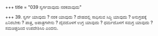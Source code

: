 +++
title = "039 ಸ್ವರ್ಗವಾವುದು ನರಕವಾವುದು"

+++
39. ಸ್ವರ್ಗ ಯಾವುದು ? ನರಕ ಯಾವುದು ? ದೇಹದಲ್ಲಿ ಸಾಧಿಸುವ ಸಿದ್ಧಿ ಯಾವುದು ? ಅನುಗ್ರಹಕ್ಕೆ ಏನಿರಬೇಕು ? ಪಾತ್ರ, ಅಪಾತ್ರಗಳೇನು ? ದೈವದೊಳಗೆ ಉಗ್ರ ಯಾವುದು ? ಧರ್ಮದೊಳಗೆ ಸಮಗ್ರ ಯಾವುದು ? ಸಮಚಿತ್ತದಿಂದ ಉಪದೇಶಿಸಿರಿ ಎಂದನು.